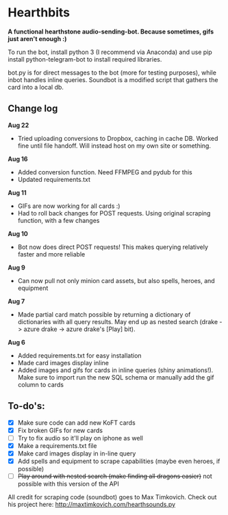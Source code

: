 # Hearthbits

**A functional hearthstone audio-sending-bot. Because sometimes, gifs just aren't enough :)**

To run the bot, install python 3 (I recommend via Anaconda) and use pip install python-telegram-bot to install required libraries. 

bot.py is for direct messages to the bot (more for testing purposes), while inbot handles inline queries. Soundbot is a modified script that gathers the card into a local db.

## Change log
**Aug 22**
* Tried uploading conversions to Dropbox, caching in cache DB. Worked fine until file handoff. Will instead host on my own site or something.

**Aug 16**
* Added conversion function. Need FFMPEG and pydub for this
* Updated requirements.txt

**Aug 11**
* GIFs are now working for all cards :)
* Had to roll back changes for POST requests. Using original scraping function, with a few changes

**Aug 10**
* Bot now does direct POST requests! This makes querying relatively faster and more reliable

**Aug 9**
* Can now pull not only minion card assets, but also spells, heroes, and equipment

**Aug 7**
* Made partial card match possible by returning a dictionary of dictionaries with all query results. May end up as nested search (drake -> azure drake -> azure drake's [Play] bit).

**Aug 6**
* Added requirements.txt for easy installation
* Made card images display inline
* Added images and gifs for cards in inline queries (shiny animations!). Make sure to import run the new SQL schema or manually add the gif column to cards

## To-do's:
- [x] Make sure code can add new KoFT cards
- [x] Fix broken GIFs for new cards
- [ ] Try to fix audio so it'll play on iphone as well
- [x] Make a requirements.txt file
- [x] Make card images display in in-line query
- [x] Add spells and equipment to scrape capabilities (maybe even heroes, if possible)
- [ ] ~~Play around with nested search (make finding all dragons easier)~~ not possible with this version of the API

All credit for scraping code (soundbot) goes to Max Timkovich. Check out his project here: http://maxtimkovich.com/hearthsounds.py
